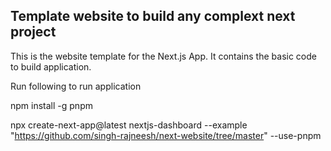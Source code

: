 ## Template website to build any complext next project

This is the website template for the Next.js App. It contains the basic code to build application.

Run following to run application

npm install -g pnpm

npx create-next-app@latest nextjs-dashboard --example "https://github.com/singh-rajneesh/next-website/tree/master" --use-pnpm